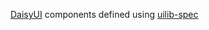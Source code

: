 [DaisyUI](https://daisyui.com) components defined using [uilib-spec](https://github.com/hyperflask/uilib-spec)
